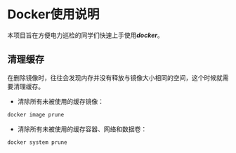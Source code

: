 # Docker使用说明

本项目旨在方便电力巡检的同学们快速上手使用***docker***。

## 清理缓存
在删除镜像时，往往会发现内存并没有释放与镜像大小相同的空间，这个时候就需要清理缓存。
- 清除所有未被使用的缓存镜像：
```bash
docker image prune
```

- 清除所有未被使用的缓存容器、网络和数据卷：
```bash
docker system prune  
```